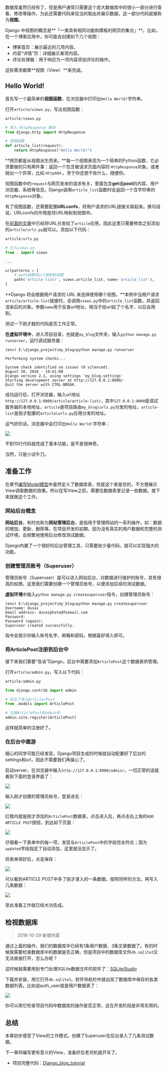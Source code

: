 数据库虽然已经有了，但是用户通常只需要这个庞大数据库中的很小一部分进行查看、修改等操作。为此还需要代码来恰当的取出并展示数据，这一部分代码就被称为**视图**。

Django 中视图的概念是**「一类具有相同功能和模板的网页的集合」**。比如，在一个博客应用中，你可能会创建如下几个视图：

- 博客首页：展示最近的几项内容。
- 内容“详情”页：详细展示某项内容。
- 评论处理器：用于响应为一项内容添加评论的操作。

这些需求都靠**视图（View）**来完成。

## Hello World!

首先写一个最简单的**视图函数**，在浏览器中打印出`Hello World!`字符串。

打开`article/views.py`，写出视图函数：

```python
article/views.py

# 导入 HttpResponse 模块
from django.http import HttpResponse

# 视图函数
def article_list(request):
    return HttpResponse("Hello World!")
```

**网页都是从视图派生而来。**每一个视图表现为一个简单的Python函数，它必须要做的只有两件事：返回一个包含被请求页面内容的 `HttpResponse`对象，或者抛出一个异常，比如 `Http404` 。至于你还想干些什么，随便你。

视图函数中的`request`与网页发来的请求有关，里面包含**get**或**post**的内容、用户浏览器、系统等信息。Django调用`article_list`函数时会返回一个含字符串的 `HttpResponse`对象。

有了视图函数，还需要配置**URLconfs**，将用户请求的URL链接关联起来。换句话说，URLconfs的作用是将URL映射到视图中。

在[前面的文章](https://www.dusaiphoto.com/article/article-detail/6/)中已经将URL分发给了`article`应用，因此这里只需要修改之前添加的`article/urls.py`就可以。添加以下代码：

```python
article/urls.py

# 引入views.py
from . import views

...

urlpatterns = [
    # path函数将url映射到视图
    path('article-list/', views.article_list, name='article_list'),
]
```

**Django 将会根据用户请求的 URL 来选择使用哪个视图。**本例中当用户请求`article/article-list`链接时，会调用`views.py`中的`article_list`函数，并返回渲染后的对象。参数`name`用于反查url地址，相当于给url起了个名字，以后会用到。

测试一下刚才敲的代码是否工作正常。

**在虚拟环境中**，进入项目目录，也就是`my_blog`文件夹，输入`python manage.py runserver`，运行调试服务器：

```
(env) E:\django_project\my_blog>python manage.py runserver

Performing system checks...

System check identified no issues (0 silenced).
August 30, 2018 - 19:41:00
Django version 2.1, using settings 'my_blog.settings'
Starting development server at http://127.0.0.1:8000/
Quit the server with CTRL-BREAK.
```

成功运行后，打开浏览器，输入url地址`http://127.0.0.1:8000/article/article-list/`，其中`127.0.0.1:8000`是调试服务器的本地地址，`article`是项目路由`my_blog\urls.py`分发的地址，`article-list`是刚才配置的`article\urls.py`应用分发的地址。

运气好的话，浏览器中会打印出`Hello World!`字符串：

![](https://blog.dusaiphoto.com/dusainet-7000K/hello.jpg)

不到10行代码就完成了基本功能，是不是很神奇。

当然，只是小试牛刀。



## 准备工作

在章节[编写Model模型](https://www.dusaiphoto.com/article/article-detail/11/)中虽然定义了数据库表，但是这个表是空的，不方便展示View调取数据的效果。所以在写View之前，需要往数据表里记录一些数据。接下来就做这个工作。

### 网站后台概念

**网站后台**，有时也称为**网站管理后台**，是指用于管理网站的一系列操作，如：数据的增加、更新、删除等。在项目开发的初期，因为没有真实的用户数据和完整的测试环境，会频繁地使用后台修改测试数据。

Django内置了一个很好的后台管理工具，只需要些少量代码，就可以实现强大的功能。

### 创建管理员账号（Superuser）

管理员账号（Superuser）是可以进入网站后台，对数据进行维护的账号，具有很高的权限。这里我们需要创建一个管理员账号，以便添加后续的测试数据。

**虚拟环境**中输入`python manage.py createsuperuser`指令，创建管理员账号：

```
(env) E:\django_project\my_blog>python manage.py createsuperuser
Username: dusai
Email address: dusaiphoto@foxmail.com
Password:
Password (again):
Superuser created successfully.
```

指令会提示你输入账号名字、邮箱和密码，根据喜好填入即可。

### 将ArticlePost注册到后台中

接下来我们需要“告诉”Django，后台中需要添加`ArticlePost`这个数据表供管理。

打开`article/admin.py`，写入以下代码：

```python
article/admin.py

from django.contrib import admin

# 别忘了导入ArticlerPost
from .models import ArticlePost

# 注册ArticlePost到admin中
admin.site.register(ArticlePost)
```

这样就简单的注册好了。

### 在后台中遨游

细心的同学可能已经发现，Django项目生成的时候就自动配置好了后台的settings和url，因此不需要我们再操心了。

启动server，在浏览器中输入`http://127.0.0.1:8000/admin/`，一切正常的话就看到下面的登录界面了：

![](https://blog.dusaiphoto.com/dusainet-7000K/t05-1.jpg)

输入刚才创建的管理员账号，登录进去：

![](https://blog.dusaiphoto.com/dusainet-7000K/t05-2.jpg)

红框内就是刚才添加的`ArticlePost`数据表，点击进入后，再点击右上角的`ADD ARTICLE POST`按钮，到达如下页面：

![](https://blog.dusaiphoto.com/dusainet-7000K/t05-3.jpg)

仔细看一下表单中的每一项，发现与`ArticlePost`中的字段完全符合；因为`updated`字段指定了自动添加，这里就没显示了。

将表单填好后，点击保存：

![](https://blog.dusaiphoto.com/dusainet-7000K/t05-4.jpg)

可以看到ARTICLE POST中多了刚才录入的一条数据。按照同样的方法，再写入几条数据：

![](https://blog.dusaiphoto.com/dusainet-7000K/t05-5.jpg)

至此准备工作就已经大功告成。

## 检视数据库

> 2018-10-29 新增内容

通过上面的操作，我们的数据库中已经有1条用户数据、3条文章数据了。有的时候我需要检查数据库中的数据是否正确，但是项目中的数据库文件`db.sqlite3`又无法直接打开，怎么办呢？

这时候就需要用到专门处理SQLite数据文件的软件了：[SQLiteStudio](https://sqlitestudio.pl/index.rvt)

下载并安装，用它打开`db.sqlite3`，软件导航栏中就出现了数据库中保存的各类数据列表。比如说auth_user就是用户数据表了：

![](https://blog.dusaiphoto.com/dusainet-7000K/t05-6.jpg)

你可以用它检查项目代码中数据库的操作是否正常，这在开发阶段是非常实用的。

## 总结

本章初步感受了View的工作模式，创建了Superuser在后台录入了几条测试数据。

下一章将编写更有意义的View，准备好后老司机就开车了。

- 项目完整代码：[Django_blog_tutorial](https://github.com/stacklens/django_blog_tutorial)
